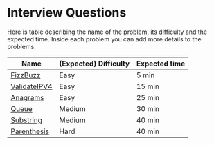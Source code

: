 # Interview Questions

Here is table describing the name of the problem, its difficulty and the expected time. Inside each problem you can add more details to the problems.

| Name                                            | (Expected) Difficulty | Expected time
| ----                                            | --------------------- | -------------
| [FizzBuzz](questions/easy/fizzbuzz.md)          | Easy                  | 5 min
| [ValidateIPV4](questions/easy/ipv4.md)          | Easy                  | 15 min
| [Anagrams](questions/easy/anagrams.md)          | Easy                  | 25 min
| [Queue](questions/medium/queue.md)              | Medium                | 30 min
| [Substring](questions/medium/substring.md)      | Medium                | 40 min
| [Parenthesis](questions/medium/parenthesis.md)  | Hard                  | 40 min

